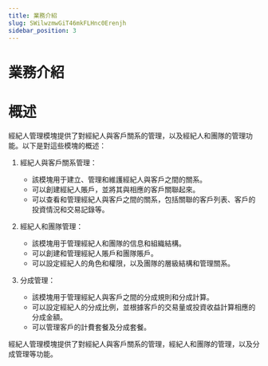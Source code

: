 ```yaml
---
title: 業務介紹
slug: SWilwzmwGiT46mkFLHnc0Erenjh
sidebar_position: 3
---
```



# 業務介紹

# 概述

經紀人管理模塊提供了對經紀人與客戶關系的管理，以及經紀人和團隊的管理功能。以下是對這些模塊的概述：

1. 經紀人與客戶關系管理：
    - 該模塊用于建立、管理和維護經紀人與客戶之間的關系。
    - 可以創建經紀人賬戶，並將其與相應的客戶關聯起來。
    - 可以查看和管理經紀人與客戶之間的關系，包括關聯的客戶列表、客戶的投資情況和交易記錄等。

2. 經紀人和團隊管理：
    - 該模塊用于管理經紀人和團隊的信息和組織結構。
    - 可以創建和管理經紀人賬戶和團隊賬戶。
    - 可以設定經紀人的角色和權限，以及團隊的層級結構和管理關系。

3. 分成管理：
    - 該模塊用于管理經紀人與客戶之間的分成規則和分成計算。
    - 可以設定經紀人的分成比例，並根據客戶的交易量或投資收益計算相應的分成金額。
    - 可以管理客戶的計費套餐及分成套餐。

經紀人管理模塊提供了對經紀人與客戶關系的管理，經紀人和團隊的管理，以及分成管理等功能。


